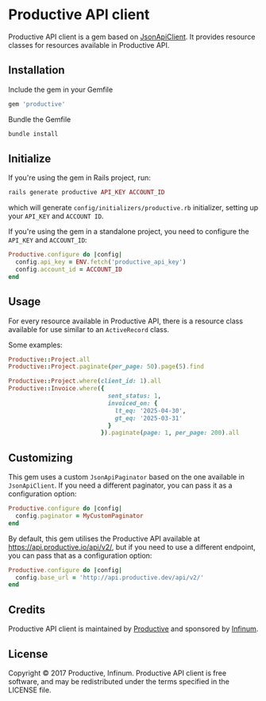 # Productive API client

Productive API client is a gem based on [JsonApiClient](https://github.com/chingor13/json_api_client). It provides resource classes for resources available in Productive API.

## Installation

Include the gem in your Gemfile
```ruby
gem 'productive'
```

Bundle the Gemfile
```ruby
bundle install
```

## Initialize

If you're using the gem in Rails project, run:
```ruby
rails generate productive API_KEY ACCOUNT_ID
```
which will generate ```config/initializers/productive.rb``` initializer, setting up your `API_KEY` and `ACCOUNT ID`.

If you're using the gem in a standalone project, you need to configure the `API_KEY` and `ACCOUNT_ID`:
```ruby
Productive.configure do |config|
  config.api_key = ENV.fetch('productive_api_key')
  config.account_id = ACCOUNT_ID
end
```

## Usage

For every resource available in Productive API, there is a resource class available for use similar to an `ActiveRecord` class.

Some examples:
```ruby
Productive::Project.all
Productive::Project.paginate(per_page: 50).page(5).find

Productive::Project.where(client_id: 1).all
Productive::Invoice.where({
                            sent_status: 1,
                            invoiced_on: {
                              lt_eq: '2025-04-30',
                              gt_eq: '2025-03-31'
                            }
                          }).paginate(page: 1, per_page: 200).all
```

## Customizing

This gem uses a custom `JsonApiPaginator` based on the one available in `JsonApiClient`. If you need a different paginator, you can pass it as a configuration option:
```ruby
Productive.configure do |config|
  config.paginator = MyCustomPaginator
end
```

By default, this gem utilises the Productive API available at https://api.productive.io/api/v2/, but if you need to use a different endpoint, you can pass that as a configuration option:
```ruby
Productive.configure do |config|
  config.base_url = 'http://api.productive.dev/api/v2/'
end
```

## Credits
Productive API client is maintained by [Productive](https://productive.io) and sponsored by [Infinum](https://infinum.co).

## License
Copyright &copy; 2017 Productive, Infinum.
Productive API client is free software, and may be redistributed under the terms specified in the LICENSE file.
